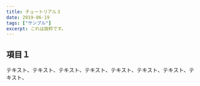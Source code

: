 ```yaml
---
title: チュートリアル３
date: 2019-06-19
tags: ["サンプル"]
excerpt: これは抜粋です。
---
```


## 項目１

テキスト、テキスト、テキスト、テキスト、テキスト、テキスト、テキスト、テキスト、

